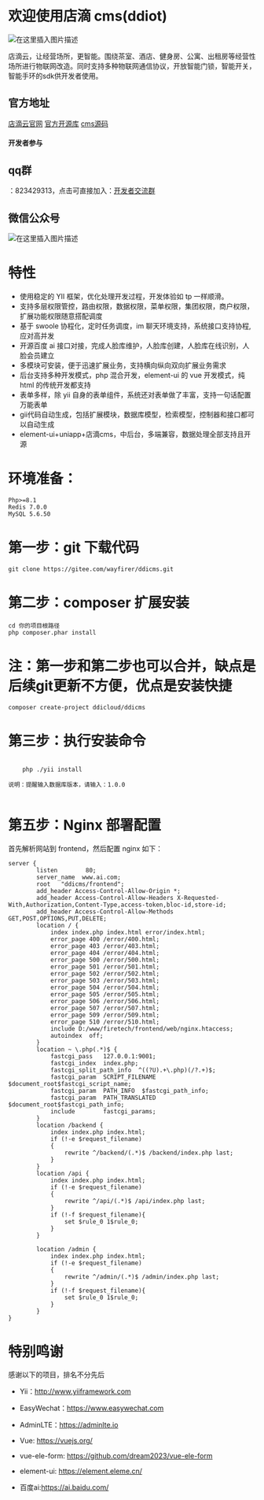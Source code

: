 
# 欢迎使用店滴 cms(ddiot)
![在这里插入图片描述](https://diandi-1255369109.cos.ap-nanjing.myqcloud.com/cms%2F479ed84d544cfcb0f5a7e7be2f5f60c.jpg)

店滴云，让经营场所，更智能。围绕茶室、酒店、健身房、公寓、出租房等经营性场所进行物联网改造。同时支持多种物联网通信协议，开放智能门锁，智能开关，智能手环的sdk供开发者使用。


## 官方地址
[店滴云官网](https://www.dandicloud.com/)
[官方开源库](https://toscode.gitee.com/wayfirer)
[cms源码](https://toscode.gitee.com/wayfirer/ddicms)
#### 开发者参与

## qq群

：823429313，点击可直接加入：[开发者交流群](https://jq.qq.com/?_wv=1027&k=4d2Rl2lc)

## 微信公众号
![在这里插入图片描述](https://diandi-1255369109.cos.ap-nanjing.myqcloud.com/cms%2F8edc20c70e46975e7520a8961414295.jpg)
# 特性
- 使用稳定的 YII 框架，优化处理开发过程，开发体验如 tp 一样顺滑。
- 支持多层权限管控，路由权限，数据权限，菜单权限，集团权限，商户权限，扩展功能权限随意搭配调度
- 基于 swoole 协程化，定时任务调度，im 聊天环境支持，系统接口支持协程,应对高并发
- 开源百度 ai 接口对接，完成人脸库维护，人脸库创建，人脸库在线识别，人脸会员建立
- 多模块可安装，便于迅速扩展业务，支持横向纵向双向扩展业务需求
- 后台支持多种开发模式，php 混合开发，element-ui 的 vue 开发模式，纯 html 的传统开发都支持
- 表单多样，除 yii 自身的表单组件，系统还对表单做了丰富，支持一句话配置万能表单
- gii代码自动生成，包括扩展模块，数据库模型，检索模型，控制器和接口都可以自动生成
- element-ui+uniapp+店滴cms，中后台，多端兼容，数据处理全部支持且开源



# 环境准备：

    Php>=8.1
    Redis 7.0.0
    MySQL 5.6.50


# 第一步：git 下载代码

```
git clone https://gitee.com/wayfirer/ddicms.git

```

# 第二步：composer 扩展安装

```
cd 你的项目根路径
php composer.phar install

```

# 注：第一步和第二步也可以合并，缺点是后续git更新不方便，优点是安装快捷

```
composer create-project ddicloud/ddicms

```

# 第三步：执行安装命令




```

    php ./yii install

说明：提醒输入数据库版本，请输入：1.0.0


```

# 第五步：Nginx 部署配置

首先解析网站到 frontend，然后配置 nginx 如下：

```
server {
        listen        80;
        server_name  www.ai.com;
        root   "ddicms/frontend";
        add_header Access-Control-Allow-Origin *;
        add_header Access-Control-Allow-Headers X-Requested-With,Authorization,Content-Type,access-token,bloc-id,store-id;
        add_header Access-Control-Allow-Methods GET,POST,OPTIONS,PUT,DELETE;
        location / {
            index index.php index.html error/index.html;
            error_page 400 /error/400.html;
            error_page 403 /error/403.html;
            error_page 404 /error/404.html;
            error_page 500 /error/500.html;
            error_page 501 /error/501.html;
            error_page 502 /error/502.html;
            error_page 503 /error/503.html;
            error_page 504 /error/504.html;
            error_page 505 /error/505.html;
            error_page 506 /error/506.html;
            error_page 507 /error/507.html;
            error_page 509 /error/509.html;
            error_page 510 /error/510.html;
            include D:/www/firetech/frontend/web/nginx.htaccess;
            autoindex  off;
        }
        location ~ \.php(.*)$ {
            fastcgi_pass   127.0.0.1:9001;
            fastcgi_index  index.php;
            fastcgi_split_path_info  ^((?U).+\.php)(/?.+)$;
            fastcgi_param  SCRIPT_FILENAME  $document_root$fastcgi_script_name;
            fastcgi_param  PATH_INFO  $fastcgi_path_info;
            fastcgi_param  PATH_TRANSLATED  $document_root$fastcgi_path_info;
            include        fastcgi_params;
        }
        location /backend {
            index index.php index.html;
            if (!-e $request_filename)
            {
                rewrite ^/backend/(.*)$ /backend/index.php last;
            }
        }
        location /api {
            index index.php index.html;
            if (!-e $request_filename)
            {
                rewrite ^/api/(.*)$ /api/index.php last;
            }
            if (!-f $request_filename){
                set $rule_0 1$rule_0;
            }
        }

        location /admin {
            index index.php index.html;
            if (!-e $request_filename)
            {
                rewrite ^/admin/(.*)$ /admin/index.php last;
            }
            if (!-f $request_filename){
                set $rule_0 1$rule_0;
            }
        }
}

```
# 特别鸣谢

感谢以下的项目，排名不分先后

- Yii：http://www.yiiframework.com

- EasyWechat：https://www.easywechat.com

- AdminLTE：https://adminlte.io

- Vue: https://vuejs.org/

- vue-ele-form: https://github.com/dream2023/vue-ele-form

- element-ui: https://element.eleme.cn/

- 百度ai:https://ai.baidu.com/